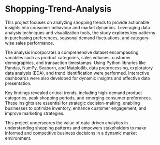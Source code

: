 # Shopping-Trend-Analysis
This project focuses on analyzing shopping trends to provide actionable insights into consumer behaviour and market dynamics. Leveraging data analysis techniques and visualization tools, the study explores key patterns in purchasing preferences, seasonal demand fluctuations, and category-wise sales performance.

The analysis incorporates a comprehensive dataset encompassing variables such as product categories, sales volumes, customer demographics, and transaction timestamps. Using Python libraries like Pandas, NumPy, Seaborn, and Matplotlib, data preprocessing, exploratory data analysis (EDA), and trend identification were performed. Interactive dashboards were also developed for dynamic insights and effective data presentation.

Key findings revealed critical trends, including high-demand product categories, peak shopping periods, and emerging consumer preferences. These insights are essential for strategic decision-making, enabling businesses to optimize inventory, enhance customer engagement, and improve marketing strategies.

This project underscores the value of data-driven analytics in understanding shopping patterns and empowers stakeholders to make informed and competitive business decisions in a dynamic market environment.
